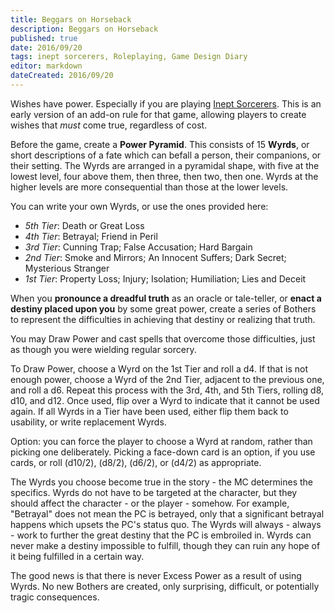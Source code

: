 ```yaml
---
title: Beggars on Horseback
description: Beggars on Horseback
published: true
date: 2016/09/20
tags: inept sorcerers, Roleplaying, Game Design Diary
editor: markdown
dateCreated: 2016/09/20
---
```


Wishes have power.
Especially if you are playing
[Inept Sorcerers](http://peppermile.com/inept-sorcerers.html).
This is an early version of an add-on rule for that game,
allowing players to create wishes that _must_ come true, regardless of cost.

<!-- more -->

Before the game, create a **Power Pyramid**.
This consists of 15 **Wyrds**, or short descriptions of a fate
which can befall a person, their companions, or their setting.
The Wyrds are arranged in a pyramidal shape,
with five at the lowest level,
four above them, then three, then two, then one.
Wyrds at the higher levels are more consequential than those at the lower levels.

You can write your own Wyrds, or use the ones provided here:

* *5th Tier*: Death or Great Loss
* *4th Tier*: Betrayal; Friend in Peril
* *3rd Tier*: Cunning Trap; False Accusation; Hard Bargain
* *2nd Tier*: Smoke and Mirrors; An Innocent Suffers; Dark Secret; Mysterious Stranger
* *1st Tier*: Property Loss; Injury; Isolation; Humiliation; Lies and Deceit

When you **pronounce a dreadful truth** as an oracle or tale-teller,
or **enact a destiny placed upon you** by some great power,
create a series of Bothers to represent the difficulties
in achieving that destiny or realizing that truth.

You may Draw Power and cast spells that overcome those difficulties,
just as though you were wielding regular sorcery.

To Draw Power, choose a Wyrd on the 1st Tier and roll a d4.
If that is not enough power, choose a Wyrd of the 2nd Tier,
adjacent to the previous one, and roll a d6.
Repeat this process with the 3rd, 4th, and 5th Tiers, rolling d8, d10, and d12.
Once used, flip over a Wyrd to indicate that it cannot be used again.
If all Wyrds in a Tier have been used,
either flip them back to usability, or write replacement Wyrds.

Option: you can force the player to choose a Wyrd at random,
rather than picking one deliberately.
Picking a face-down card is an option,
if you use cards, or roll (d10/2), (d8/2), (d6/2), or (d4/2) as appropriate.

The Wyrds you choose become true in the story - the MC determines the specifics.
Wyrds do not have to be targeted at the character,
but they should affect the character - or the player - somehow.
For example, "Betrayal" does not mean the PC is betrayed,
only that a significant betrayal happens which upsets the PC's status quo.
The Wyrds will always - always -
work to further the great destiny that the PC is embroiled in.
Wyrds can never make a destiny impossible to fulfill,
though they can ruin any hope of it being fulfilled in a certain way.

The good news is that there is never Excess Power as a result of using Wyrds.
No new Bothers are created, only surprising, difficult,
or potentially tragic consequences.
